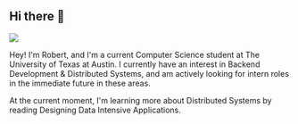 ## Hi there 👋

<!--
**tezock/tezock** is a ✨ _special_ ✨ repository because its `README.md` (this file) appears on your GitHub profile.

Here are some ideas to get you started:


- 🔭 I’m currently working on ...
- 🌱 I’m currently learning ...
- 👯 I’m looking to collaborate on ...
- 🤔 I’m looking for help with ...
- 💬 Ask me about ...
- 📫 How to reach me: ...
- 😄 Pronouns: ...
- ⚡ Fun fact: ...
![](https://iplogger.co/15GaX4)

-->
![](https://komarev.com/ghpvc/?username=tezock&color=green)

Hey! I'm Robert, and I'm a current Computer Science student at The University of Texas at Austin. I currently have an interest in Backend Development & Distributed Systems, and am actively looking for intern roles in the immediate future in these areas. 

At the current moment, I'm learning more about Distributed Systems by reading Designing Data Intensive Applications.
